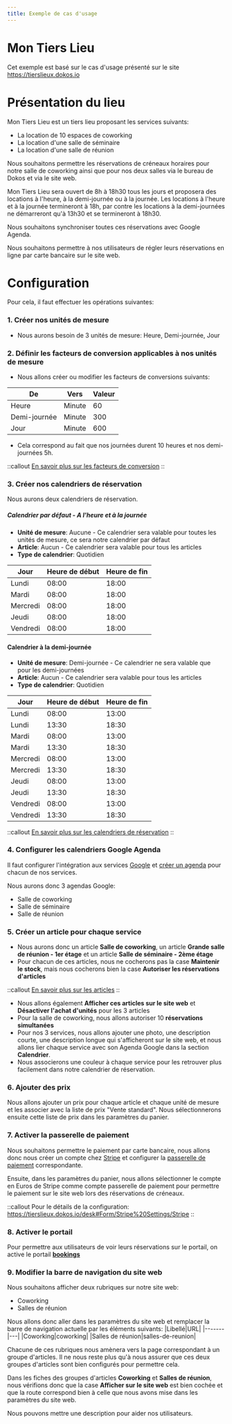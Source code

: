 ```yaml
---
title: Exemple de cas d'usage
---
```


# Mon Tiers Lieu

Cet exemple est basé sur le cas d'usage présenté sur le site https://tierslieux.dokos.io

# Présentation du lieu

Mon Tiers Lieu est un tiers lieu proposant les services suivants:

- La location de 10 espaces de coworking
- La location d'une salle de séminaire
- La location d'une salle de réunion

Nous souhaitons permettre les réservations de créneaux horaires pour notre salle de coworking ainsi que pour nos deux salles via le bureau de Dokos et via le site web.

Mon Tiers Lieu sera ouvert de 8h à 18h30 tous les jours et proposera des locations à l'heure, à la demi-journée ou à la journée. Les locations à l'heure et à la journée termineront à 18h, par contre les locations à la demi-journées ne démarreront qu'à 13h30 et se termineront à 18h30.

Nous souhaitons synchroniser toutes ces réservations avec Google Agenda.

Nous souhaitons permettre à nos utilisateurs de régler leurs réservations en ligne par carte bancaire sur le site web.

# Configuration

Pour cela, il faut effectuer les opérations suivantes:

### 1. Créer nos unités de mesure
* Nous aurons besoin de 3 unités de mesure: Heure, Demi-journée, Jour

### 2. Définir les facteurs de conversion applicables à nos unités de mesure
*	Nous allons créer ou modifier les facteurs de conversions suivants:

|De|Vers    |Valeur|
|----|------|------|
|Heure|Minute|60   |
|Demi-journée|Minute|300   |
|Jour |Minute|600  |

* Cela correspond au fait que nos journées durent 10 heures et nos demi-journées 5h.

::callout
[En savoir plus sur les facteurs de conversion](/dokos/lieu/reservations-articles#les-facteurs-de-conversion)
::

### 3. Créer nos calendriers de réservation

Nous aurons deux calendriers de réservation.

##### Calendrier par défaut - A l'heure et à la journée
- **Unité de mesure**: Aucune - Ce calendrier sera valable pour toutes les unités de mesure, ce sera notre calendrier par défaut
- **Article**: Aucun - Ce calendrier sera valable pour tous les articles
- **Type de calendrier**: Quotidien

 |Jour|Heure de début|Heure de fin|
 |----|--------------|------------|
 |Lundi|08:00|18:00|
 |Mardi|08:00|18:00|
 |Mercredi|08:00|18:00|
 |Jeudi|08:00|18:00|
 |Vendredi|08:00|18:00|

#### Calendrier à la demi-journée
- **Unité de mesure**: Demi-journée - Ce calendrier ne sera valable que pour les demi-journées
- **Article**: Aucun - Ce calendrier sera valable pour tous les articles
- **Type de calendrier**: Quotidien

|Jour|Heure de début|Heure de fin|
|----|--------------|------------|
|Lundi|08:00|13:00|
|Lundi|13:30|18:30|
|Mardi|08:00|13:00|
|Mardi|13:30|18:30|
|Mercredi|08:00|13:00|
|Mercredi|13:30|18:30|
|Jeudi|08:00|13:00|
|Jeudi|13:30|18:30|
|Vendredi|08:00|13:00|
|Vendredi|13:30|18:30|

::callout
[En savoir plus sur les calendriers de réservation](/dokos/lieu/reservations-articles#diff%C3%A9rents-calendriers-par-unit%C3%A9-de-mesure)
::

### 4. Configurer les calendriers Google Agenda

Il faut configurer l'intégration aux services [Google](/dokos/integrations/google) et [créer un agenda](/dokos/integrations/google-calendar) pour chacun de nos services.

Nous aurons donc 3 agendas Google:
- Salle de coworking
- Salle de séminaire
- Salle de réunion

### 5. Créer un article pour chaque service
* Nous aurons donc un article **Salle de coworking**, un article **Grande salle de réunion - 1er étage** et un article **Salle de séminaire - 2ème étage**
* Pour chacun de ces articles, nous ne cocherons pas la case **Maintenir le stock**, mais nous cocherons bien la case **Autoriser les réservations d'articles**

::callout
[En savoir plus sur les articles](/dokos/parametrage/articles)
::

* Nous allons également **Afficher ces articles sur le site web** et **Désactiver l'achat d'unités** pour les 3 articles
* Pour la salle de coworking, nous allons autoriser 10 **réservations simultanées**
* Pour nos 3 services, nous allons ajouter une photo, une description courte, une description longue qui s'afficheront sur le site web, et nous allons lier chaque service avec son Agenda Google dans la section **Calendrier**.
* Nous associerons une couleur à chaque service pour les retrouver plus facilement dans notre calendrier de réservation.

### 6. Ajouter des prix

Nous allons ajouter un prix pour chaque article et chaque unité de mesure et les associer avec la liste de prix "Vente standard".
Nous sélectionnerons ensuite cette liste de prix dans les paramètres du panier.

### 7. Activer la passerelle de paiement

Nous souhaitons permettre le paiement par carte bancaire, nous allons donc nous créer un compte chez [Stripe](/dokos/integrations/stripe) et configurer la [passerelle de paiement](/dokos/comptabilite/passerelles-paiements) correspondante.

Ensuite, dans les paramètres du panier, nous allons sélectionner le compte en Euros de Stripe comme compte passerelle de paiement pour permettre le paiement sur le site web lors des réservations de créneaux.

::callout
Pour le détails de la configuration: https://tierslieux.dokos.io/desk#Form/Stripe%20Settings/Stripe
::


### 8. Activer le portail

Pour permettre aux utilisateurs de voir leurs réservations sur le portail, on active le portail **[bookings](https://doc.dokos.io/fr/venue/item-booking#int%C3%A9gration-google-agenda)**

### 9. Modifier la barre de navigation du site web

Nous souhaitons afficher deux rubriques sur notre site web:
- Coworking
- Salles de réunion

Nous allons donc aller dans les paramètres du site web et remplacer la barre de navigation actuelle par les éléments suivants:
|Libellé|URL|
|-------|---|
|Coworking|coworking|
|Salles de réunion|salles-de-reunion|

Chacune de ces rubriques nous amènera vers la page correspondant à un groupe d'articles.
Il ne nous reste plus qu'à nous assurer que ces deux groupes d'articles sont bien configurés pour permettre cela.

Dans les fiches des groupes d'articles **Coworking** et **Salles de réunion**, nous vérifions donc que la case **Afficher sur le site web** est bien cochée et que la route correspond bien à celle que nous avons mise dans les paramètres du site web.

Nous pouvons mettre une description pour aider nos utilisateurs.